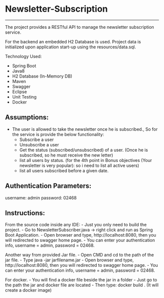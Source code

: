 # Newsletter-Subscription
-----------------------------------
The project provides a RESTful API to manage the newsletter subscription service.

For the backend an embedded H2 Database is used. Project data is initialized upon application start-up using the resources/data.sql.

Technology Used:
- Spring Boot
- Java8
- H2 Database (In-Memory DB)
- Maven
- Swagger
- Eclipse
- Unit Testing
- Docker

Assumptions: 
-------------
- The user is allowed to take the newsletter once he is subscribed., So for the service is provide the below functionality:
  - Subscribe a user
  - Unsubscribe a user
  - Get the status (subscribed/unsubscribed) of a user. (Once he is subscribed, so he must receive the new letter)
  - list all users by status. (for the 4th point in Bonus objectives (Your newsletter is very popular): so i need to list all active users)
  - list all users subscribed before a given date.

Authentication Parameters:
--------------------------
  username:	admin
  password: 02468
  
  
Instructions:
-------------
From the source code inside any IDE: 
	- Just you only need to build the project.
	- Go to NewsletterSubscriber.java -> right click and run as Spring Boot Application.
	- Open browser and type, http://localhost:8080, then you will redirected to swagger home page.
	- You can enter your authentication info, username = admin, password = 02468.

Another way from provided Jar file.
	- Open CMD and cd to the path of the jar file.
	- Type java -jar jarfilename.jar
	- Open browser and type, http://localhost:8080, then you will redirected to swagger home page.
	- You can enter your authentication info, username = admin, password = 02468.

For docker.
	- You will find a docker file beside the jar in a folder
	- Just go to the path the jar and docker file are located
	- Then type: docker build . (It will create a docker image)
	





